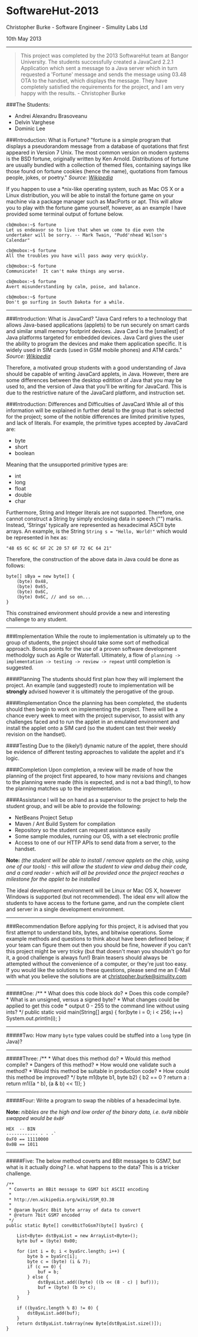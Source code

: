 SoftwareHut-2013
================
Christopher Burke - Software Engineer - Simulity Labs Ltd

10th May 2013

---

> This project was completed by the 2013 SoftwareHut team at Bangor University. The students successfully created a JavaCard 2.2.1 Application which sent a message to a Java server which in turn requested a 'Fortune' message and sends the message using 03.48 OTA to the handset, which displays the message. They have completely satisfied the requirements for the project, and I am very happy with the results. - Christopher Burke

###The Students: 

* Andrei Alexandru Brasoveanu
* Delvin Varghese
* Dominic Lee

###Introduction: What is Fortune? 
"fortune is a simple program that displays a pseudorandom message from a database of quotations that first appeared in Version 7 Unix. The most common version on modern systems is the BSD fortune, originally written by Ken Arnold. Distributions of fortune are usually bundled with a collection of themed files, containing sayings like those found on fortune cookies (hence the name), quotations from famous people, jokes, or poetry." *Source: [Wikipedia](http://en.wikipedia.org/wiki/Fortune_(Unix))*

If you happen to use a *nix-like operating system, such as Mac OS X or a Linux distribution, you will be able to install the fortune game on your machine via a package manager such as MacPorts or apt. This will allow you to play with the fortune game yourself, however, as an example I have provided some terminal output of fortune below. 

    cb@mobox:~$ fortune
    Let us endeavor so to live that when we come to die even the undertaker will be sorry. -- Mark Twain, "Pudd'nhead Wilson's Calendar"

    cb@mobox:~$ fortune
    All the troubles you have will pass away very quickly.

    cb@mobox:~$ fortune
    Communicate!  It can't make things any worse.

    cb@mobox:~$ fortune
    Avert misunderstanding by calm, poise, and balance.

    cb@mobox:~$ fortune
    Don't go surfing in South Dakota for a while.

---

###Introduction: What is JavaCard? 
"Java Card refers to a technology that allows Java-based applications (applets) to be run securely on smart cards and similar small memory footprint devices. Java Card is the [smallest] of Java platforms targeted for embedded devices. Java Card gives the user the ability to program the devices and make them application specific. It is widely used in SIM cards (used in GSM mobile phones) and ATM cards." *Source: [Wikipedia](http://en.wikipedia.org/wiki/Java_Card)*

Therefore, a motivated group students with a good understanding of Java should be capable of writing JavaCard applets, in Java. However, there are some differences between the desktop editition of Java that you may be used to, and the version of Java that you'll be writing for JavaCard. This is due to the restrictive nature of the JavaCard platform, and instruction set. 

###Introduction: Differences and Difficulties of JavaCard 
While all of this information will be explained in further detail to the group that is selected for the project; some of the notible differences are limited primitive types, and lack of literals. For example, the primitive types accepted by JavaCard are: 

* byte
* short
* boolean

Meaning that the unsupported primitive types are: 

* int
* long
* float
* double 
* char

Furthermore, String and Integer literals are not supported. Therefore, one cannot construct a String by simply enclosing data in speech ("") marks. Instead, 'Strings' typically are represented as hexadecimal ASCII byte arrays. An example, is the String `String s = "Hello, World!"` which would be represented in hex as: 

    "48 65 6C 6C 6F 2C 20 57 6F 72 6C 64 21"

Therefore, the construction of the above data in Java could be done as follows: 

    byte[] sBya = new byte[] {
        (byte) 0x48, 
        (byte) 0x65, 
        (byte) 0x6C,
        (byte) 0x6C, // and so on... 
    }

This constrained environment should provide a new and interesting challenge to any student. 

----

###Implementation
While the route to implementation is ultimately up to the group of students, the project should take some sort of methodical approach. Bonus points for the use of a proven software development methodolgy such as Agile or Waterfall. Ultimately, a flow of `planning -> implementation -> testing -> review -> repeat` until completion is suggested. 

####Planning
The students should first plan how they will implement the project. An example (and suggested!) route to implementation will be **strongly** advised however it is ultimately the perogative of the group. 

####Implementation
Once the planning has been completed, the students should then begin to work on implementing the project. There will be a chance every week to meet with the project supervisor, to assist with any challenges faced and to run the applet in an emulated environment and install the applet onto a SIM card (so the student can test their weekly revision on the handset). 

####Testing
Due to the (likely!) dynamic nature of the applet, there should be evidence of different testing approaches to validate the applet and it's logic. 

####Completion
Upon completion, a review will be made of how the planning of the project first appeared, to how many revisions and changes to the planning were made (this is expected, and is not a bad thing!), to how the planning matches up to the implementation. 

####Assistance
I will be on hand as a supervisor to the project to help the student group, and will be able to provide the following: 

* NetBeans Project Setup
* Maven / Ant Build System for compilation 
* Repository so the student can request assistance easily 
* Some sample modules, running our OS, with a set electronic profile
* Access to one of our HTTP APIs to send data from a server, to the handset. 

**Note:** *(the student will be able to install / remove applets on the chip, using one of our tools) - this will allow the student to view and debug their code, and a card reader - which will all be provided once the project reaches a milestone for the applet to be installed*

The ideal development environment will be Linux or Mac OS X, however Windows is supported (but not recommended). The ideal env will allow the students to have access to the fortune game, and run the complete client and server in a single development environment. 

---

###Recommendation
Before applying for this project, it is advised that you first attempt to understand bits, bytes, and bitwise operations. Some example methods and questions to think about have been defined below; if your team can figure them out then you should be fine, however if you can't this project might be very tricky (but that doesn't mean you shouldn't go for it, a good challenge is always fun!) Brain teasers should always be attempted without the convenience of a computer, or they're just too easy. If you would like the solutions to these questions, please send me an E-Mail with what you believe the solutions are at <christopher.burke@simulity.com> 

---

#####One: 
    /**
      * What does this code block do? 
      * Does this code compile? 
      * What is an unsigned, versus a signed byte? 
      * What changes could be applied to get this code
      *     output 0 - 255 to the command line without using ints?
      */
     public static void main(String[] args) {
         for(byte i = 0; i < 256; i++)
             System.out.println(i);
     }

---

#####Two:
How many `byte` type values could be stuffed into a `long` type (in Java)?    

---

#####Three:
    /** 
     * What does this method do? 
     * Would this method compile? 
     * Dangers of this method?
     * How would one validate such a method? 
     * Would this method be suitable in production code? 
     * How could this method be improved? 
     */
     byte m1(byte b1, byte b2) {
        b2 == 0 ? return a : return m1((a ^ b), (a & b) << 1));
     }

---

#####Four:
Write a program to swap the nibbles of a hexadecimal byte. 

**Note:** *nibbles are the high and low order of the binary data, i.e. `0xFB` nibble swapped would be `0xBF`*

    HEX  -- BIN
    ------------ - - -`
    0xF0 == 11110000
    0x0B == 1011

---

#####Five: 
The below method coverts and 8Bit messages to GSM7, but what is it actually doing? I.e. what happens to the data? This is a tricker challenge.

    /**
     * Converts an 8Bit message to GSM7 bit ASCII encoding
     *
     * http://en.wikipedia.org/wiki/GSM_03.38
     *
     * @param byaSrc 8bit byte array of data to convert
     * @return 7bit GSM7 encoded 
     */
    public static Byte[] conv8bitToGsm7(byte[] byaSrc) {

        List<Byte> dstByaList = new ArrayList<Byte>();
        byte buf = (byte) 0x00;

        for (int i = 0; i < byaSrc.length; i++) {
            byte b = byaSrc[i];
            byte c = (byte) (i & 7);
            if (c == 0) {
                buf = b;
            } else {
                dstByaList.add((byte) ((b << (8 - c) | buf)));
                buf = (byte) (b >> c);
            }
        }

        if ((byaSrc.length % 8) != 0) {
            dstByaList.add(buf);
        }
        return dstByaList.toArray(new Byte[dstByaList.size()]);
    }
